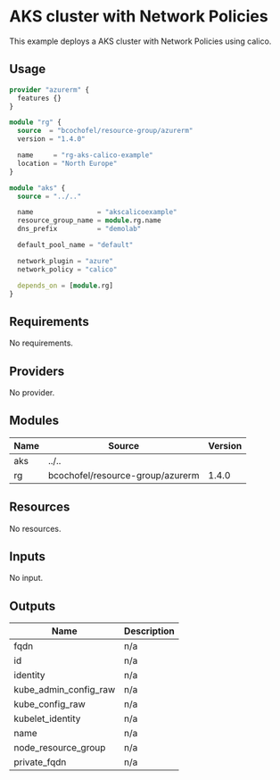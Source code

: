# AKS cluster with Network Policies

This example deploys a AKS cluster with Network Policies using calico.

## Usage

```hcl:examples/network-policy-calico/main.tf
provider "azurerm" {
  features {}
}

module "rg" {
  source  = "bcochofel/resource-group/azurerm"
  version = "1.4.0"

  name     = "rg-aks-calico-example"
  location = "North Europe"
}

module "aks" {
  source = "../.."

  name                = "akscalicoexample"
  resource_group_name = module.rg.name
  dns_prefix          = "demolab"

  default_pool_name = "default"

  network_plugin = "azure"
  network_policy = "calico"

  depends_on = [module.rg]
}

```

<!-- BEGINNING OF PRE-COMMIT-TERRAFORM DOCS HOOK -->

## Requirements

No requirements.

## Providers

No provider.

## Modules

| Name | Source | Version |
|------|--------|---------|
| aks | ../.. |  |
| rg | bcochofel/resource-group/azurerm | 1.4.0 |

## Resources

No resources.

## Inputs

No input.

## Outputs

| Name | Description |
|------|-------------|
| fqdn | n/a |
| id | n/a |
| identity | n/a |
| kube\_admin\_config\_raw | n/a |
| kube\_config\_raw | n/a |
| kubelet\_identity | n/a |
| name | n/a |
| node\_resource\_group | n/a |
| private\_fqdn | n/a |
<!-- END OF PRE-COMMIT-TERRAFORM DOCS HOOK -->

